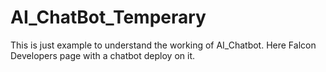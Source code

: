 # AI_ChatBot_Temperary
This is just example to understand the working of AI_Chatbot.
Here Falcon Developers page with a chatbot deploy on it.

